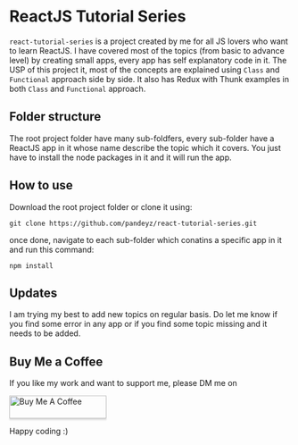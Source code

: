 ReactJS Tutorial Series
=======================

`react-tutorial-series` is a project created by me for all JS lovers who want to learn ReactJS. I have covered most of the topics (from basic to advance level) by creating small apps, every app has self explanatory code in it. The USP of this project it, most of the concepts are explained using `Class` and `Functional` approach side by side. It also has Redux with Thunk examples in both `Class` and `Functional` approach.

Folder structure
----------------
The root project folder have many sub-foldfers, every sub-folder have a ReactJS app in it whose name describe the topic which it covers. You just have to install the node packages in it and it will run the app.


How to use
----------

Download the root project folder or clone it using:

`git clone https://github.com/pandeyz/react-tutorial-series.git`

once done, navigate to each sub-folder which conatins a specific app in it and run this command:

`npm install`


Updates
-------

I am trying my best to add new topics on regular basis. Do let me know if you find some error in any app or if you find some topic missing and it needs to be added.

Buy Me a Coffee
---------------

If you like my work and want to support me, please DM me on

<a href="https://www.linkedin.com/in/mayank-pandey/" target="_blank"><img src="https://www.buymeacoffee.com/assets/img/custom_images/orange_img.png" alt="Buy Me A Coffee" style="height: 41px !important;width: 174px !important;box-shadow: 0px 3px 2px 0px rgba(190, 190, 190, 0.5) !important;-webkit-box-shadow: 0px 3px 2px 0px rgba(190, 190, 190, 0.5) !important;" ></a>

Happy coding :)